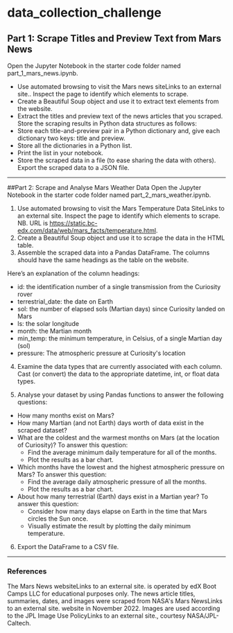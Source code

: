 # data_collection_challenge

## Part 1: Scrape Titles and Preview Text from Mars News
Open the Jupyter Notebook in the starter code folder named part_1_mars_news.ipynb.

- Use automated browsing to visit the Mars news siteLinks to an external site.. Inspect the page to identify which elements to scrape.
- Create a Beautiful Soup object and use it to extract text elements from the website.
- Extract the titles and preview text of the news articles that you scraped. Store the scraping results in Python data structures as follows:
- Store each title-and-preview pair in a Python dictionary and, give each dictionary two keys: title and preview. 
- Store all the dictionaries in a Python list.
- Print the list in your notebook.
- Store the scraped data in a file (to ease sharing the data with others). Export the scraped data to a JSON file.

-----

##Part 2: Scrape and Analyse Mars Weather Data
Open the Jupyter Notebook in the starter code folder named part_2_mars_weather.ipynb. 

1. Use automated browsing to visit the Mars Temperature Data SiteLinks to an external site. Inspect the page to identify which elements to scrape. NB. URL is https://static.bc-edx.com/data/web/mars_facts/temperature.html.
2. Create a Beautiful Soup object and use it to scrape the data in the HTML table. 
3. Assemble the scraped data into a Pandas DataFrame. The columns should have the same headings as the table on the website. 

Here’s an explanation of the column headings:
- id: the identification number of a single transmission from the Curiosity rover
- terrestrial_date: the date on Earth
- sol: the number of elapsed sols (Martian days) since Curiosity landed on Mars
- ls: the solar longitude
- month: the Martian month
- min_temp: the minimum temperature, in Celsius, of a single Martian day (sol)
- pressure: The atmospheric pressure at Curiosity's location

4. Examine the data types that are currently associated with each column. Cast (or convert) the data to the appropriate datetime, int, or float data types.

5. Analyse your dataset by using Pandas functions to answer the following questions:
- How many months exist on Mars?
- How many Martian (and not Earth) days worth of data exist in the scraped dataset?
- What are the coldest and the warmest months on Mars (at the location of Curiosity)? To answer this question:
  + Find the average minimum daily temperature for all of the months.
  + Plot the results as a bar chart.
- Which months have the lowest and the highest atmospheric pressure on Mars? To answer this question:
  + Find the average daily atmospheric pressure of all the months.
  + Plot the results as a bar chart.
- About how many terrestrial (Earth) days exist in a Martian year? To answer this question:
  + Consider how many days elapse on Earth in the time that Mars circles the Sun once.
  + Visually estimate the result by plotting the daily minimum temperature.
6. Export the DataFrame to a CSV file.


-----
### References

The Mars News websiteLinks to an external site. is operated by edX Boot Camps LLC for educational purposes only. The news article titles, summaries, dates, and images were scraped from NASA's Mars NewsLinks to an external site. website in November 2022. Images are used according to the JPL Image Use PolicyLinks to an external site., courtesy NASA/JPL-Caltech.
